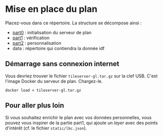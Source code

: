 # Mise en place du plan
Placez-vous dans ce répertoire. La structure se décompose ainsi :
- [part0](./part0) : initialisation du serveur de plan
- [part1](./part1) : vérification
- [part2](./part2) : personnalisation
- data : répertoire qui contiendra la donnée idf

## Démarrage sans connexion internet
Vous devriez trouver le fichier `tileserver-gl.tar.gz` sur la clef USB. C'est l'image Docker du serveur de plan. Chargez-le.
```
docker load < tileserver-gl.tar.gz
```

## Pour aller plus loin
Si vous souhaitez enrichir le plan avec vos données personnelles, vous pouvez vous inspirer de la partie part1, qui ajoute un _layer_ avec des points d'intérêt (cf. le fichier `static/lbc.json`).
